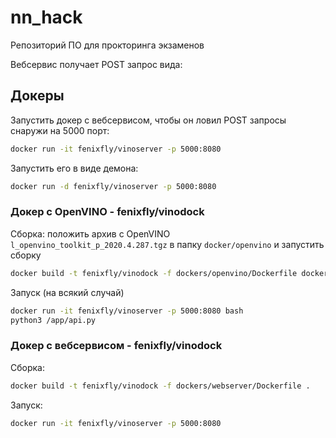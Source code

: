 # nn_hack

Репозиторий ПО для прокторинга экзаменов

Вебсервис получает POST запрос вида:







## Докеры


Запустить докер с вебсервисом, чтобы он ловил POST запросы снаружи на 5000 порт:

```bash
docker run -it fenixfly/vinoserver -p 5000:8080
```

Запустить его в виде демона: 

```bash
docker run -d fenixfly/vinoserver -p 5000:8080
```


### Докер с OpenVINO - fenixfly/vinodock

Сборка: положить архив с OpenVINO `l_openvino_toolkit_p_2020.4.287.tgz` в папку `docker/openvino` и запустить сборку
 

```bash
docker build -t fenixfly/vinodock -f dockers/openvino/Dockerfile dockers/openvino 
```

Запуск (на всякий случай)

```bash
docker run -it fenixfly/vinoserver -p 5000:8080 bash
python3 /app/api.py
```

### Докер с вебсервисом - fenixfly/vinodock

Сборка:
 
```bash
docker build -t fenixfly/vinodock -f dockers/webserver/Dockerfile . 
```

Запуск:

```bash
docker run -it fenixfly/vinoserver -p 5000:8080  
```


